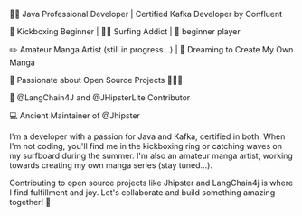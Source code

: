 👨‍💻 Java Professional Developer | Certified Kafka Developer by Confluent

🥊 Kickboxing Beginner | 🏄‍♂️ Surfing Addict | 🎸 beginner player

✏️ Amateur Manga Artist (still in progress...) | 🌟 Dreaming to Create My Own Manga

🌱 Passionate about Open Source Projects 🤩🤩🤩

🦜 @LangChain4J and @JHipsterLite Contributor

💻 Ancient Maintainer of @Jhipster


I'm a developer with a passion for Java and Kafka, certified in both. When I'm not coding, you'll find me in the kickboxing ring or catching waves on my surfboard during the summer. I'm also an amateur manga artist, working towards creating my own manga series (stay tuned...). 

Contributing to open source projects like Jhipster and LangChain4j is where I find fulfillment and joy. Let's collaborate and build something amazing together! 🤩
